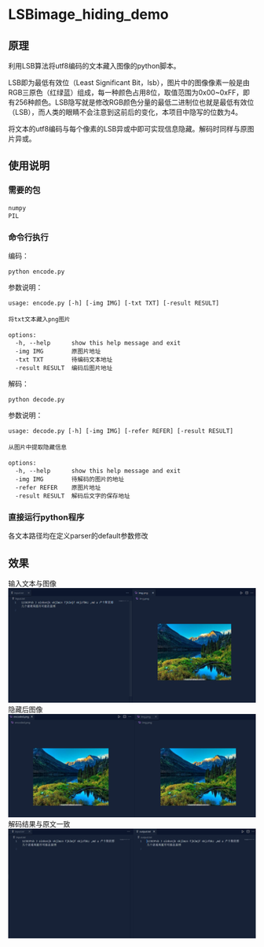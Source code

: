# LSBimage_hiding_demo
## 原理
利用LSB算法将utf8编码的文本藏入图像的python脚本。

LSB即为最低有效位（Least Significant Bit，lsb），图片中的图像像素一般是由RGB三原色（红绿蓝）组成，每一种颜色占用8位，取值范围为0x00~0xFF，即有256种颜色。LSB隐写就是修改RGB颜色分量的最低二进制位也就是最低有效位（LSB），而人类的眼睛不会注意到这前后的变化，本项目中隐写的位数为4。

将文本的utf8编码与每个像素的LSB异或中即可实现信息隐藏。解码时同样与原图片异或。
## 使用说明
### 需要的包
```
numpy
PIL
```

### 命令行执行
编码：
```
python encode.py
```
参数说明：
```
usage: encode.py [-h] [-img IMG] [-txt TXT] [-result RESULT]

将txt文本藏入png图片

options:
  -h, --help      show this help message and exit
  -img IMG        原图片地址
  -txt TXT        待编码文本地址
  -result RESULT  编码后图片地址
```  
解码：
```
python decode.py
```
参数说明：
```
usage: decode.py [-h] [-img IMG] [-refer REFER] [-result RESULT]

从图片中提取隐藏信息

options:
  -h, --help      show this help message and exit
  -img IMG        待解码的图片的地址
  -refer REFER    原图片地址
  -result RESULT  解码后文字的保存地址
```
### 直接运行python程序
各文本路径均在定义parser的default参数修改
## 效果
输入文本与图像
![](readme_pic/1.png)
隐藏后图像
![](readme_pic/2.png)
解码结果与原文一致
![](readme_pic/3.png)
